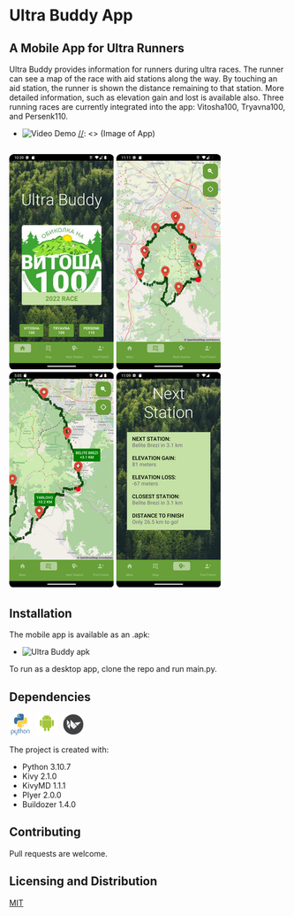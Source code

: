 [//]: <> (Readme for Ultra BUddy App)

# Ultra Buddy App
## A Mobile App for Ultra Runners
Ultra Buddy provides information for runners during ultra races. 
The runner can see a map of the race with aid stations along the way.
By touching an aid station, the runner is shown the distance remaining to that station. 
More detailed information, such as elevation gain and lost is available also. 
Three running races are currently integrated into the app: Vitosha100, Tryavna100, and Persenk110.
- ![Video Demo](!https://youtu.be/9Y7RaWTjJjw)
[//]: <> (Image of App)

![alt text](https://github.com/krisibeck/UltraBuddyApp/blob/master/img/home_screen_small.png "Home screen")
![alt text](https://github.com/krisibeck/UltraBuddyApp/blob/master/img/map_screen_small.png "Map screen")
![alt text](https://github.com/krisibeck/UltraBuddyApp/blob/master/img/map_screen_zoom_small.png "Map screen")
![alt text](https://github.com/krisibeck/UltraBuddyApp/blob/master/img/next_screen_small.png "Next screen")
---
## Installation
The mobile app is available as an .apk:
- ![Ultra Buddy apk](https://github.com/krisibeck/UltraBuddyApp/tree/master/apk "Ultra Buddy Apk")

To run as a desktop app, clone the repo and run main.py.

## Dependencies
<div>
    <img src="https://github.com/devicons/devicon/blob/master/icons/python/python-original-wordmark.svg" width="40" height="40"/>&nbsp;
    <img src="https://github.com/devicons/devicon/blob/master/icons/android/android-original-wordmark.svg" width="40" height="40"/>&nbsp;
    <img src="https://raw.githubusercontent.com/kivy/kivy/master/kivy/data/logo/kivy-icon-256.png" width="40" height="40"/>&nbsp;
</div>

The project is created with: 
- Python 3.10.7
- Kivy 2.1.0
- KivyMD 1.1.1
- Plyer 2.0.0
- Buildozer 1.4.0

## Contributing

Pull requests are welcome.

## Licensing and Distribution

[MIT](https://choosealicense.com/licenses/mit/)